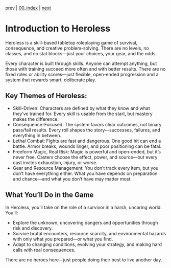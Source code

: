 prev | [00_index](00_index.md) | [next](character-creation.md)
# Introduction to Heroless
Heroless is a skill-based tabletop roleplaying game of survival, consequence, and creative problem-solving. There are no levels, no classes, and no stat blocks—just your choices, your gear, and the odds.

Every character is built through skills. Anyone can attempt anything, but those with training succeed more often and with better results. There are no fixed roles or ability scores—just flexible, open-ended progression and a system that rewards smart, deliberate play.

## Key Themes of Heroless:
- Skill-Driven: Characters are defined by what they know and what they’ve trained for. Every skill is usable from the start, but mastery makes the difference.
- Consequence-Focused: The system favors clear outcomes, not binary pass/fail results. Every roll shapes the story—successes, failures, and everything in between.
- Lethal Combat: Fights are fast and dangerous. One good hit can end a battle. Armor breaks, wounds linger, and poor positioning can be fatal.
- Freeform Magic, Real Risk: Magic is powerful and open-ended, but it’s never free. Casters choose the effect, power, and source—but every cast invites exhaustion, injury, or worse.
- Gear and Resource Management: You don’t track every item, but you don’t have everything either. What you have depends on preparation and chance—and what you don’t have may matter most.

## What You’ll Do in the Game

In Heroless, you’ll take on the role of a survivor in a harsh, uncaring world. You’ll:

- Explore the unknown, uncovering dangers and opportunities through risk and discovery.
- Survive brutal encounters, resource scarcity, and environmental hazards with only what you prepared—or what you find.
- Adapt to changing conditions, evolving your strategy, and making hard calls with real consequences.

There are no heroes here—just people doing their best to live another day.